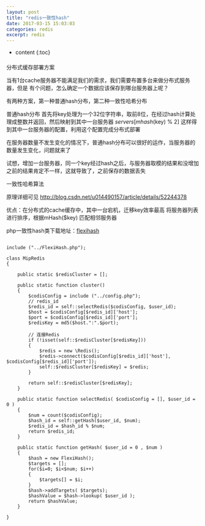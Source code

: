```yaml
---
layout: post
title: "redis一致性hash"
date: 2017-03-15 15:03:03
categories: redis
excerpt: redis
---
```


* content
{:toc}

####

 分布式缓存部署方案


  当有1台cache服务器不能满足我们的需求，我们需要布置多台来做分布式服务器，但是
  有个问题，怎么确定一个数据应该保存到哪台服务器上呢？

  有两种方案，第一种普通hash分布，第二种一致性哈希分布
  
  普通hash分布
  首先将key处理为一个32位字符串，取前8位，在经过hash计算处理成整数并返回，然后映射到其中一台服务器
  $servers[mhash($key) % 2] 这样得到其中一台服务器的配置，利用这个配置完成分布式部署

  在服务器数量不发生变化的情况下，普通hash分布可以很好的运作，当服务器的数量发生变化，问题就来了

  试想，增加一台服务器，同一个key经过hash之后，与服务器取模的结果和没增加之前的结果肯定不一样，这就导致了，之前保存的数据丢失
  
  一致性哈希算法

 原理详细可见 http://blog.csdn.net/u014490157/article/details/52244378

  优点：在分布式的cache缓存中，其中一台宕机，迁移key效率最高
  将服务器列表进行排序，根据mHash($key) 匹配相邻服务器

php一致性hash类下载地址：[flexihash](http://code.google.com/p/flexihash/)

<pre>
<code>
include ("../FlexiHash.php");
		
class MipRedis
{

    public static $redisCluster = [];

    public static function cluster()
    {
        $codisConfig = include ("../config.php");
        // redis_id
        $redis_id = self::selectRedis($codisConfig, $user_id);
        $host = $codisConfig[$redis_id]['host'];
        $port = $codisConfig[$redis_id]['port'];
        $redisKey = md5($host.":".$port);

        // 连接Redis
        if (!isset(self::$redisCluster[$redisKey]))
        {
            $redis = new \Redis();
            $redis->connect($codisConfig[$redis_id]['host'], $codisConfig[$redis_id]['port']);
            self::$redisCluster[$redisKey] = $redis;
        }
        
        return self::$redisCluster[$redisKey];
    }

    public static function selectRedis( $codisConfig = [], $user_id = 0 )
    {
        $num = count($codisConfig);
        $hash_id = self::getHash($user_id, $num);
        $redis_id = $hash_id % $num;
        return $redis_id;
    }

    public static function getHash( $user_id = 0 , $num )
    {
        $hash = new FlexiHash();
        $targets = [];
        for($i=0; $i<$num; $i++)
        {
            $targets[] = $i;
        }
        $hash->addTargets( $targets);
        $hashValue = $hash->lookup( $user_id );
        return $hashValue;
    }

}
</code>
</pre>


